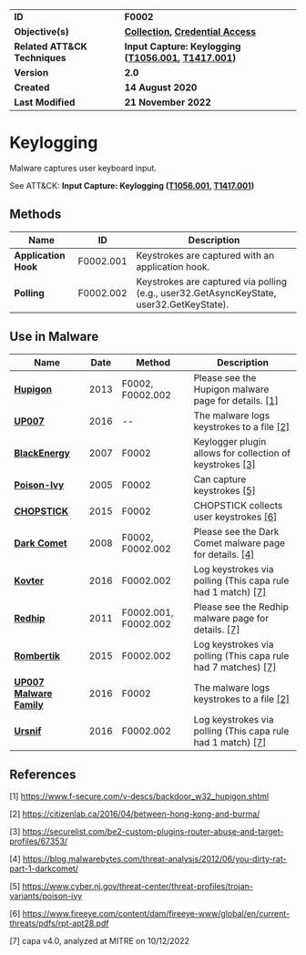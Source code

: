 <table>
<tr>
<td><b>ID</b></td>
<td><b>F0002</b></td>
</tr>
<tr>
<td><b>Objective(s)</b></td>
<td><b><a href="../collection">Collection</a>, <a href="../credential-access">Credential Access</a></b></td>
</tr>
<tr>
<td><b>Related ATT&CK Techniques</b></td>
<td><b>Input Capture: Keylogging (<a href="https://attack.mitre.org/techniques/T1056/001">T1056.001</a>, <a href="https://attack.mitre.org/techniques/T1417/001/">T1417.001</a>)</b></td>
</tr>
<tr>
<td><b>Version</b></td>
<td><b>2.0</b></td>
</tr>
<tr>
<td><b>Created</b></td>
<td><b>14 August 2020</b></td>
</tr>
<tr>
<td><b>Last Modified</b></td>
<td><b>21 November 2022</b></td>
</tr>
</table>


# Keylogging

Malware captures user keyboard input.

See ATT&CK: **Input Capture: Keylogging ([T1056.001](https://attack.mitre.org/techniques/T1056/001), [T1417.001](https://attack.mitre.org/techniques/T1417/001/))**

## Methods

|Name|ID|Description|
|---|---|---|
|**Application Hook**|F0002.001|Keystrokes are captured with an application hook.|
|**Polling**|F0002.002|Keystrokes are captured via polling (e.g., user32.GetAsyncKeyState, user32.GetKeyState).|


## Use in Malware

|Name|Date|Method|Description|
|---|---|---|---|
|[**Hupigon**](../xample-malware/hupigon.md)|2013|F0002, F0002.002|Please see the Hupigon malware page for details. [[1]](#1)|
|[**UP007**](../xample-malware/up007.md)|2016|--|The malware logs keystrokes to a file  [[2]](#2)|
|[**BlackEnergy**](../xample-malware/blackenergy.md)|2007|F0002|Keylogger plugin allows for collection of keystrokes [[3]](#3)|
|[**Poison-Ivy**](../xample-malware/poison-ivy.md)|2005|F0002|Can capture keystrokes  [[5]](#5)|
|[**CHOPSTICK**](../xample-malware/chopstick.md)|2015|F0002|CHOPSTICK collects user keystrokes [[6]](#6)|
|[**Dark Comet**](../xample-malware/dark-comet.md)|2008|F0002, F0002.002|Please see the Dark Comet malware page for details. [[4]](#4)|
|[**Kovter**](../xample-malware/kovter.md)|2016|F0002.002|Log keystrokes via polling (This capa rule had 1 match) [[7]](#7)|
|[**Redhip**](../xample-malware/rebhip.md)|2011|F0002.001, F0002.002|Please see the Redhip malware page for details. [[7]](#7)|
|[**Rombertik**](../xample-malware/rombertik.md)|2015|F0002.002|Log keystrokes via polling (This capa rule had 7 matches) [[7]](#7)|
|[**UP007 Malware Family**](../xample-malware/up007.md)|2016|F0002|The malware logs keystrokes to a file  [[2]](#2)|
|[**Ursnif**](../xample-malware/ursnif.md)|2016|F0002.002|Log keystrokes via polling (This capa rule had 1 match) [[7]](#7)|

## References

<a name="1">[1]</a> https://www.f-secure.com/v-descs/backdoor_w32_hupigon.shtml

<a name="2">[2]</a> https://citizenlab.ca/2016/04/between-hong-kong-and-burma/

<a name="3">[3]</a> https://securelist.com/be2-custom-plugins-router-abuse-and-target-profiles/67353/

<a name="4">[4]</a> https://blog.malwarebytes.com/threat-analysis/2012/06/you-dirty-rat-part-1-darkcomet/

<a name="5">[5]</a> https://www.cyber.nj.gov/threat-center/threat-profiles/trojan-variants/poison-ivy

<a name="6">[6]</a> https://www.fireeye.com/content/dam/fireeye-www/global/en/current-threats/pdfs/rpt-apt28.pdf

<a name="7">[7]</a> capa v4.0, analyzed at MITRE on 10/12/2022

